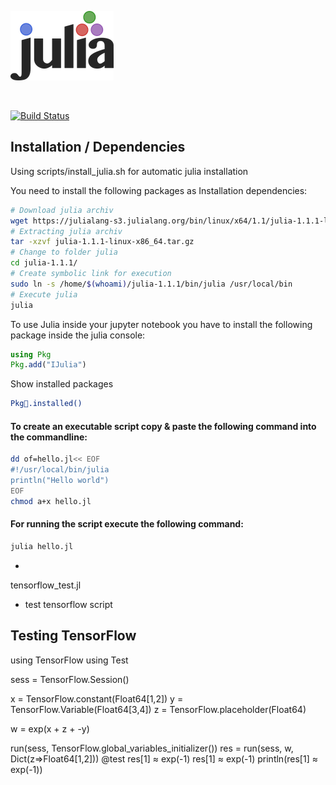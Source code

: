 


![julia_logo](img/julia_logo-small.png)

&nbsp;

[![Build Status](https://travis-ci.org/DigitalDieter/Julia.svg?branch=master)](https://travis-ci.org/DigitalDieter/Julia)

## Installation / Dependencies

Using scripts/install_julia.sh for automatic julia installation

You need to install the following packages as Installation dependencies:



```sh
# Download julia archiv
wget https://julialang-s3.julialang.org/bin/linux/x64/1.1/julia-1.1.1-linux-x86_64.tar.gz
# Extracting julia archiv
tar -xzvf julia-1.1.1-linux-x86_64.tar.gz
# Change to folder julia
cd julia-1.1.1/
# Create symbolic link for execution
sudo ln -s /home/$(whoami)/julia-1.1.1/bin/julia /usr/local/bin
# Execute julia
julia
```

To use Julia inside your jupyter notebook you have to install the following package inside the julia console:

```jl
using Pkg
Pkg.add("IJulia")
```


Show installed packages
```bash
Pkg.installed()
```

#### To create an executable script copy & paste the following command into the commandline:

```bash
dd of=hello.jl<< EOF
#!/usr/local/bin/julia
println("Hello world")
EOF
chmod a+x hello.jl
```

#### For running the script execute the following command:
```bash
julia hello.jl
```

-

tensorflow_test.jl
- test tensorflow script


## Testing TensorFlow
using TensorFlow
using Test

sess = TensorFlow.Session()

x = TensorFlow.constant(Float64[1,2])
y = TensorFlow.Variable(Float64[3,4])
z = TensorFlow.placeholder(Float64)

w = exp(x + z + -y)

run(sess, TensorFlow.global_variables_initializer())
res = run(sess, w, Dict(z=>Float64[1,2]))
@test res[1] ≈ exp(-1)
res[1] ≈ exp(-1)
println(res[1] ≈ exp(-1))
